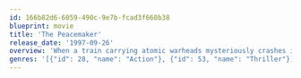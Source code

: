 ```yaml
---
id: 166b82d6-6059-490c-9e7b-fcad3f660b38
blueprint: movie
title: 'The Peacemaker'
release_date: '1997-09-26'
overview: 'When a train carrying atomic warheads mysteriously crashes in the former Soviet Union, a nuclear specialist discovers the accident is really part of a plot to cover up the theft of the weapons. Assigned to help her recover the missing bombs is a crack Special Forces Colonel.'
genres: '[{"id": 28, "name": "Action"}, {"id": 53, "name": "Thriller"}]'
---
```

